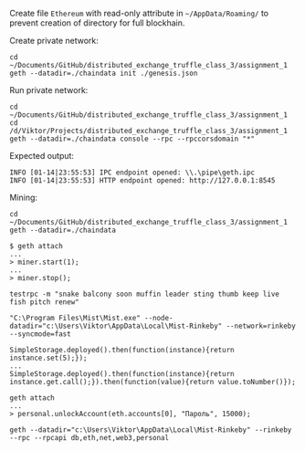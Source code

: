 Create file `Ethereum` with read-only attribute in `~/AppData/Roaming/` to prevent creation of directory for full blockhain.

Create private network:
```
cd ~/Documents/GitHub/distributed_exchange_truffle_class_3/assignment_1
geth --datadir=./chaindata init ./genesis.json
```

Run private network:
```
cd ~/Documents/GitHub/distributed_exchange_truffle_class_3/assignment_1
cd /d/Viktor/Projects/distributed_exchange_truffle_class_3/assignment_1
geth --datadir=./chaindata console --rpc --rpccorsdomain "*"
```

Expected output:
```
INFO [01-14|23:55:53] IPC endpoint opened: \\.\pipe\geth.ipc
INFO [01-14|23:55:53] HTTP endpoint opened: http://127.0.0.1:8545
```

Mining:
```
cd ~/Documents/GitHub/distributed_exchange_truffle_class_3/assignment_1
geth --datadir=./chaindata
```

```
$ geth attach
...
> miner.start(1);
...
> miner.stop();
```

```
testrpc -m "snake balcony soon muffin leader sting thumb keep live fish pitch renew"
```

```
"C:\Program Files\Mist\Mist.exe" --node-datadir="c:\Users\Viktor\AppData\Local\Mist-Rinkeby" --network=rinkeby --syncmode=fast
```

```
SimpleStorage.deployed().then(function(instance){return instance.set(5);});
...
SimpleStorage.deployed().then(function(instance){return instance.get.call();}).then(function(value){return value.toNumber()});
```

```
geth attach
...
> personal.unlockAccount(eth.accounts[0], "Пароль", 15000);
```

```
geth --datadir="c:\Users\Viktor\AppData\Local\Mist-Rinkeby" --rinkeby --rpc --rpcapi db,eth,net,web3,personal
```
